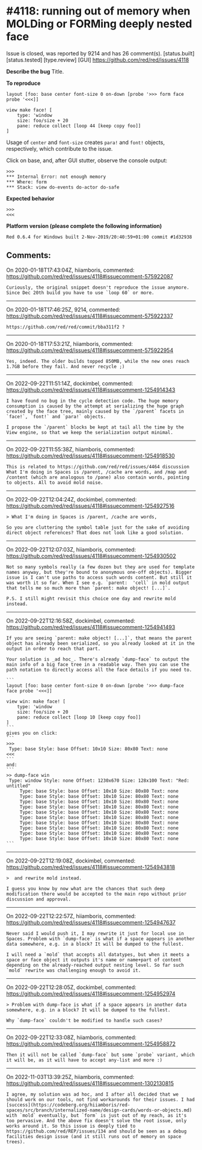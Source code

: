 
#4118: running out of memory when MOLDing or FORMing deeply nested face
================================================================================
Issue is closed, was reported by 9214 and has 26 comment(s).
[status.built] [status.tested] [type.review] [GUI]
<https://github.com/red/red/issues/4118>

**Describe the bug**
Title.

**To reproduce**
```red
layout [foo: base center font-size 0 on-down [probe '>>> form face probe '<<<]]

view make face! [
    type: 'window
    size: foo/size + 20
    pane: reduce collect [loop 44 [keep copy foo]]
]
```
Usage of `center` and `font-size` creates `para!` and `font!` objects, respectively, which contribute to the issue.

Click on base, and, after GUI stutter, observe the console output:
```
>>>
*** Internal Error: not enough memory
*** Where: form
*** Stack: view do-events do-actor do-safe
```

**Expected behavior**
```
>>>
<<<
```

**Platform version (please complete the following information)**
```
Red 0.6.4 for Windows built 2-Nov-2019/20:40:59+01:00 commit #1d32938
```



Comments:
--------------------------------------------------------------------------------

On 2020-01-18T17:43:04Z, hiiamboris, commented:
<https://github.com/red/red/issues/4118#issuecomment-575922087>

    Curiously, the original snippet doesn't reproduce the issue anymore. Since Dec 20th build you have to use `loop 60` or more.

--------------------------------------------------------------------------------

On 2020-01-18T17:46:25Z, 9214, commented:
<https://github.com/red/red/issues/4118#issuecomment-575922337>

    https://github.com/red/red/commit/bba311f2 ?

--------------------------------------------------------------------------------

On 2020-01-18T17:53:21Z, hiiamboris, commented:
<https://github.com/red/red/issues/4118#issuecomment-575922954>

    Yes, indeed. The older builds topped 850MB, while the new ones reach 1.7GB before they fail. And never recycle ;)

--------------------------------------------------------------------------------

On 2022-09-22T11:51:14Z, dockimbel, commented:
<https://github.com/red/red/issues/4118#issuecomment-1254914343>

    I have found no bug in the cycle detection code. The huge memory consumption is caused by the attempt at serializing the huge graph created by the face tree, mainly caused by the `/parent` facets in `face!`, `font!` and `para!` objects.
    
    I propose the `/parent` blocks be kept at tail all the time by the View engine, so that we keep the serialization output minimal.

--------------------------------------------------------------------------------

On 2022-09-22T11:55:38Z, hiiamboris, commented:
<https://github.com/red/red/issues/4118#issuecomment-1254918530>

    This is related to https://github.com/red/red/issues/4464 discussion
    What I'm doing in Spaces is /parent, /cache are words, and /map and /content (which are analogous to /pane) also contain words, pointing to objects. All to avoid mold noise.

--------------------------------------------------------------------------------

On 2022-09-22T12:04:24Z, dockimbel, commented:
<https://github.com/red/red/issues/4118#issuecomment-1254927516>

    > What I'm doing in Spaces is /parent, /cache are words, 
    
    So you are cluttering the symbol table just for the sake of avoiding direct object references? That does not look like a good solution.

--------------------------------------------------------------------------------

On 2022-09-22T12:07:03Z, hiiamboris, commented:
<https://github.com/red/red/issues/4118#issuecomment-1254930502>

    Not so many symbols really (a few dozen but they are used for template names anyway, but they're bound to anonymous one-off objects). Bigger issue is I can't use paths to access such words content. But still it was worth it so far. When I see e.g. `parent:  'cell` in mold output that tells me so much more than `parent: make object! [...]`. 
    
    P.S. I still might revisit this choice one day and rewrite mold instead.

--------------------------------------------------------------------------------

On 2022-09-22T12:16:58Z, dockimbel, commented:
<https://github.com/red/red/issues/4118#issuecomment-1254941493>

    If you are seeing `parent: make object! [...]`, that means the parent object has already been serialized, so you already looked at it in the output in order to reach that part.
    
    Your solution is _ad hoc_. There's already `dump-face` to output the main info of a big face tree in a readable way. Then you can use the path notation to directly access all the face details if you need to.
    
    ```
    layout [foo: base center font-size 0 on-down [probe '>>> dump-face face probe '<<<]]
    
    view win: make face! [
        type: 'window
        size: foo/size + 20
        pane: reduce collect [loop 10 [keep copy foo]]
    ]
    ```
    gives you on click:
    ```
    >>>
     Type: base Style: base Offset: 10x10 Size: 80x80 Text: none
    <<<
    ```
    and:
    ```
    >> dump-face win
     Type: window Style: none Offset: 1230x670 Size: 128x100 Text: "Red: untitled"
         Type: base Style: base Offset: 10x10 Size: 80x80 Text: none
         Type: base Style: base Offset: 10x10 Size: 80x80 Text: none
         Type: base Style: base Offset: 10x10 Size: 80x80 Text: none
         Type: base Style: base Offset: 10x10 Size: 80x80 Text: none
         Type: base Style: base Offset: 10x10 Size: 80x80 Text: none
         Type: base Style: base Offset: 10x10 Size: 80x80 Text: none
         Type: base Style: base Offset: 10x10 Size: 80x80 Text: none
         Type: base Style: base Offset: 10x10 Size: 80x80 Text: none
         Type: base Style: base Offset: 10x10 Size: 80x80 Text: none
         Type: base Style: base Offset: 10x10 Size: 80x80 Text: none
    ```

--------------------------------------------------------------------------------

On 2022-09-22T12:19:08Z, dockimbel, commented:
<https://github.com/red/red/issues/4118#issuecomment-1254943818>

    >  and rewrite mold instead.
    
    I guess you know by now what are the chances that such deep modification there would be accepted to the main repo without prior discussion and approval.

--------------------------------------------------------------------------------

On 2022-09-22T12:22:57Z, hiiamboris, commented:
<https://github.com/red/red/issues/4118#issuecomment-1254947637>

    Never said I would push it, I may rewrite it just for local use in Spaces. Problem with `dump-face` is what if a space appears in another data somewhere, e.g. in a block? It will be dumped to the fullest.
    
    I will need a `mold` that accepts all datatypes, but when it meets a space or face object it outputs it's name or name+part of content depending on the already-reached output nesting level. So far such `mold` rewrite was challenging enough to avoid it.

--------------------------------------------------------------------------------

On 2022-09-22T12:28:05Z, dockimbel, commented:
<https://github.com/red/red/issues/4118#issuecomment-1254952974>

    > Problem with dump-face is what if a space appears in another data somewhere, e.g. in a block? It will be dumped to the fullest.
    
    Why `dump-face` couldn't be modified to handle such cases?

--------------------------------------------------------------------------------

On 2022-09-22T12:33:08Z, hiiamboris, commented:
<https://github.com/red/red/issues/4118#issuecomment-1254958872>

    Then it will not be called `dump-face` but some `probe` variant, which it will be, as it will have to accept any-list and more :)

--------------------------------------------------------------------------------

On 2022-11-03T13:39:25Z, hiiamboris, commented:
<https://github.com/red/red/issues/4118#issuecomment-1302130815>

    I agree, my solution was ad hoc, and I after all decided that we should work on our tools, not find workarounds for their issues. I had [success](https://codeberg.org/hiiamboris/red-spaces/src/branch/internalized-name/design-cards/words-or-objects.md) with `mold` eventually, but `form` is just out of my reach, as it's too pervasive. And the above fix doesn't solve the root issue, only works around it. So this issue is deeply tied to https://github.com/red/REP/issues/134 and should be seen as a debug facilities design issue (and it still runs out of memory on space trees).

